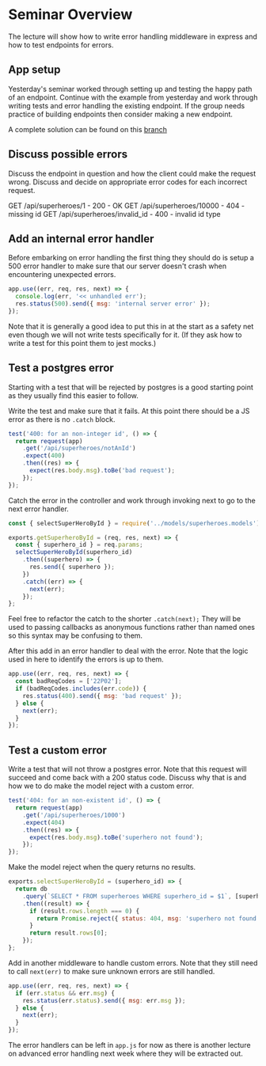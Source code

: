 # Seminar Overview

The lecture will show how to write error handling middleware in express and how to test endpoints for errors.

## App setup

Yesterday's seminar worked through setting up and testing the happy path of an endpoint. Continue with the example from yesterday and work through writing tests and error handling the existing endpoint. If the group needs practice of building endpoints then consider making a new endpoint.

A complete solution can be found on this [branch](https://github.com/northcoders/be-nc-heros-seminar/tree/error-handling-solution)

## Discuss possible errors

Discuss the endpoint in question and how the client could make the request wrong. Discuss and decide on appropriate error codes for each incorrect request.

GET /api/superheroes/1 - 200 - OK
GET /api/superheroes/10000 - 404 - missing id
GET /api/superheroes/invalid_id - 400 - invalid id type

## Add an internal error handler

Before embarking on error handling the first thing they should do is setup a 500 error handler to make sure that our server doesn't crash when encountering unexpected errors.

```js
app.use((err, req, res, next) => {
  console.log(err, '<< unhandled err');
  res.status(500).send({ msg: 'internal server error' });
});
```

Note that it is generally a good idea to put this in at the start as a safety net even though we will not write tests specifically for it. (If they ask how to write a test for this point them to jest mocks.)

## Test a postgres error

Starting with a test that will be rejected by postgres is a good starting point as they usually find this easier to follow.

Write the test and make sure that it fails. At this point there should be a JS error as there is no `.catch` block.

```js
test('400: for an non-integer id', () => {
  return request(app)
    .get('/api/superheroes/notAnId')
    .expect(400)
    .then((res) => {
      expect(res.body.msg).toBe('bad request');
    });
});
```

Catch the error in the controller and work through invoking next to go to the next error handler.

```js
const { selectSuperHeroById } = require('../models/superheroes.models');

exports.getSuperheroById = (req, res, next) => {
  const { superhero_id } = req.params;
  selectSuperHeroById(superhero_id)
    .then((superhero) => {
      res.send({ superhero });
    })
    .catch((err) => {
      next(err);
    });
};
```

Feel free to refactor the catch to the shorter `.catch(next);` They will be used to passing callbacks as anonymous functions rather than named ones so this syntax may be confusing to them.

After this add in an error handler to deal with the error. Note that the logic used in here to identify the errors is up to them.

```js
app.use((err, req, res, next) => {
  const badReqCodes = ['22P02'];
  if (badReqCodes.includes(err.code)) {
    res.status(400).send({ msg: 'bad request' });
  } else {
    next(err);
  }
});
```

## Test a custom error

Write a test that will not throw a postgres error. Note that this request will succeed and come back with a 200 status code. Discuss why that is and how we to do make the model reject with a custom error.

```js
test('404: for an non-existent id', () => {
  return request(app)
    .get('/api/superheroes/1000')
    .expect(404)
    .then((res) => {
      expect(res.body.msg).toBe('superhero not found');
    });
});
```

Make the model reject when the query returns no results.

```js
exports.selectSuperHeroById = (superhero_id) => {
  return db
    .query(`SELECT * FROM superheroes WHERE superhero_id = $1`, [superhero_id])
    .then((result) => {
      if (result.rows.length === 0) {
        return Promise.reject({ status: 404, msg: 'superhero not found' });
      }
      return result.rows[0];
    });
};
```

Add in another middleware to handle custom errors. Note that they still need to call `next(err)` to make sure unknown errors are still handled.

```js
app.use((err, req, res, next) => {
  if (err.status && err.msg) {
    res.status(err.status).send({ msg: err.msg });
  } else {
    next(err);
  }
});
```

The error handlers can be left in `app.js` for now as there is another lecture on advanced error handling next week where they will be extracted out.
